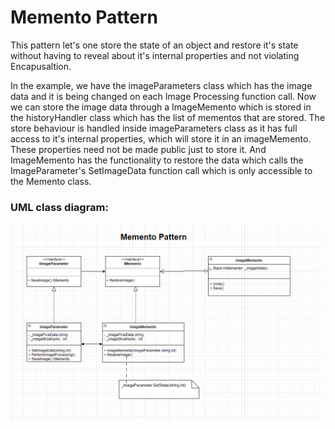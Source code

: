 # Memento Pattern

This pattern let's one store the state of an object and restore it's state without having to reveal about it's internal properties and not violating Encapusaltion.


In the example, we have the imageParameters class which has the image data and it is being changed on each Image Processing function call. Now we can store the image data through a ImageMemento which is stored in the historyHandler class which has the list of mementos that are stored.
The store behaviour is handled inside imageParameters class as it has full access to it's internal properties, which will store it in an imageMemento. These properties need not be made public just to store it.
And ImageMemento has the functionality to restore the data which calls the ImageParameter's SetImageData function call which is only accessible to the Memento class.

### UML class diagram:

![alt-text](https://github.com/gautamvr/DesignPatterns/blob/main/Behavioral_Patterns/MementoPattern/MementoPatternUML.PNG)

